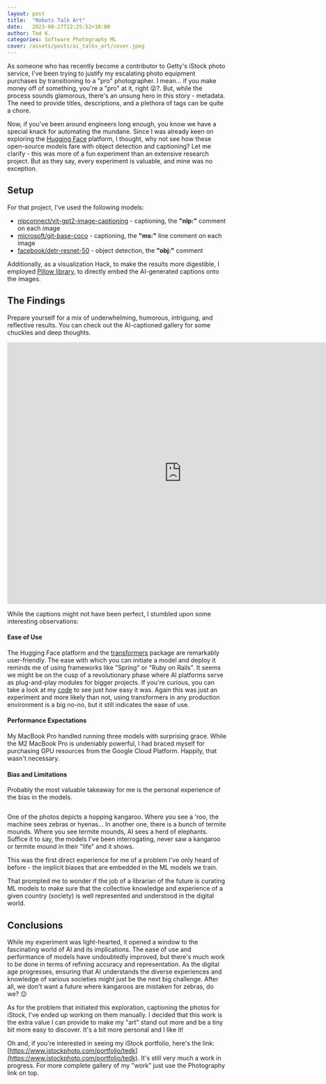 ```yaml
---
layout: post
title:  "Robots Talk Art"
date:   2023-08-27T12:25:52+10:00
author: Ted K.
categories: Software Photography ML
cover: /assets/posts/ai_talks_art/cover.jpeg
---
```



As someone who has recently become a contributor to Getty's iStock photo service, I've been trying to justify
my escalating photo equipment purchases by transitioning to a "pro" photographer. I mean... if you make money
off of something, you're a "pro" at it, right 😜?. But, while the process sounds glamorous, there's an unsung 
hero in this story - metadata. The need to provide titles, descriptions, and a plethora of tags can be quite 
a chore.

Now, if you've been around engineers long enough, you know we have a special knack for automating the mundane. 
Since I was already keen on exploring the [Hugging Face](https://huggingface.co) platform, I thought, why not
see how these open-source models fare with object detection and captioning? Let me clarify - this was more of 
a fun experiment than an extensive research project. But as they say, every experiment is valuable, and mine
was no exception.

## Setup
For that project, I've used the following models: 

- [nlpconnect/vit-gpt2-image-captioning](https://huggingface.co/nlpconnect/vit-gpt2-image-captioning) - 
  captioning, the __"nlp:"__ comment on each image
- [microsoft/git-base-coco](https://huggingface.co/microsoft/git-base-coco) - captioning, the __"ms:"__ line comment on each image
- [facebook/detr-resnet-50](https://huggingface.co/facebook/detr-resnet-50) - object detection, the __"obj:"__ 
  comment

Additionally, as a visualization Hack, to make the results more digestible, I employed 
[Pillow library](https://python-pillow.org), to directly embed the AI-generated captions onto the images.

## The Findings
Prepare yourself for a mix of underwhelming, humorous, intriguing, and reflective results. You can check out 
the AI-captioned gallery for some chuckles and deep thoughts. 

<iframe src="https://photography.teds-stuff.xyz/frame/slideshow?key=F2xqRT&speed=5&transition=none&autoStart=0&captions=0&navigation=1&playButton=0&randomize=0&transitionSpeed=2" width="800" height="600" frameborder="no" scrolling="no"></iframe>


While the captions might not have been perfect, I stumbled upon some interesting observations:

#### Ease of Use
The Hugging Face platform and the [transformers](https://github.com/huggingface/transformers) package are 
remarkably user-friendly. The ease with which you can initiate a model and deploy it reminds me of using 
frameworks like "Spring" or "Ruby on Rails". It seems we might be on the cusp of a revolutionary phase where 
AI platforms serve as plug-and-play modules for bigger projects. If you're curious, you can take a look at my
[code](https://gist.github.com/t-kozak/3d9472d82aedfcc68bd6e5b2c96e5284) to see just how easy it was. Again
this was just an experiment and more likely than not, using transformers in any production environment is a
big no-no, but it still indicates the ease of use.

#### Performance Expectations
My MacBook Pro handled running three models with surprising grace. While the M2 MacBook Pro is undeniably 
powerful, I had braced myself for purchasing GPU resources from the Google Cloud Platform. Happily, that 
wasn't necessary.

#### Bias and Limitations
Probably the most valuable takeaway for me is the personal experience of the bias in the models. 

<a href="https://photography.teds-stuff.xyz/Personal/AI-Talks-Art/n-4R6jDq/i-GPXW2s6/A"><img src="https://photos.smugmug.com/photos/i-GPXW2s6/0/4ec10cba/L/i-GPXW2s6-L.jpg" alt=""></a>

One of the photos depicts a hopping kangaroo. Where you see a 'roo, the machine sees zebras or hyenas... 
In another one, there is a bunch of termite mounds. Where you see termite mounds, AI sees a herd of 
elephants. Suffice it to say, the models I've been interrogating, never saw a kangaroo or termite mound in 
their "life" and it shows. 

This was the first direct experience for me of a problem I've only heard of before - the implicit biases that
are embedded in the ML models we train.

That prompted me to wonder if the job of a librarian of the future is curating ML models to make sure that the
collective knowledge and experience of a given country (society) is well represented and understood in the
digital world.

## Conclusions

While my experiment was light-hearted, it opened a window to the fascinating world of AI and its implications. 
The ease of use and performance of models have undoubtedly improved, but there's much work to be done in terms
of refining accuracy and representation. As the digital age progresses, ensuring that AI understands the
diverse experiences and knowledge of various societies might just be the next big challenge. After all, we
don't want a future where kangaroos are mistaken for zebras, do we? 😉

As for the problem that initiated this exploration, captioning the photos for iStock, I've ended up working
on them manually. I decided that this work is the extra value I can provide to make my "art" stand out more
and be a tiny bit more easy to discover. It's a bit more personal and I like it!

Oh and, if you're interested in seeing my iStock portfolio, here's the link: 
[https://www.istockphoto.com/portfolio/tedk](https://www.istockphoto.com/portfolio/tedk). It's still very much
a work in progress. For more complete gallery of my "work" just use the Photography link on top.



<!-- {% comment %} 

Talking points
- I recently became a contributor to Getty's iStock photo service. Trying to become a "pro" photographer to
  justify photo equipment purchases 😜
- The less glamorous side of this endeavor is the need to provide metadata - title, description and tags.
  A lot of tags...
- Since this is kind of tedious and I'm kind of a lazy engineer, and I was already on the lookout for some 
  opportunity to play with the Hugging Face platform - I decided to see how good is are the open-source models at
  object detection and captioning.
- Just to be clear, it was supposed to be a quick and dirty hack and test to "play" with the technology rather 
  than extensive research, comparison etc. There's nothing scientific in the process, nevertheless, I ended 
  up with some interesting findings and thoughts.
- For that project, I've used the following models: microsoft/git-base-coco (captioning), 
  nlpconnect/vit-gpt2-image-captioning (captioning) and microsoft/git-base-coco (object detection)
- To easily see the results, I then use Python PIL to embed the AI opinions on the images onto the files (hack)
- The results are simply underwhelming, but also funny, interesting and thought-provoking; see for yourself in the gallery below:
- On top of seeing the inadequacy of the freely available models for the tasks, there are some other findings I discovered
- First, it surprised me how easy it is to use the platform. The transformers package deals with almost all of 
  the complexity of fetching and initiating the model; the API to use it is also a breeze. One of the aims of 
  this project was to see if we're at the "Spring framework" or "Tomcat" or "Ruby on Rails" moment for AI where
  you can use frameworks as they are, as building blocks of something bigger, without fully knowing what's 
  happening inside. The answer would be - yes, no, maybe? Yes - it's that easy to use. No - it's the defaults are
  not good enough and probably not usable in commercial products. Maybe - I'm not sure yet how difficult it is to
  fine-tune the default models. See the code here to get a better feel of how easy is easy.
- Second - this stuff is lighter than I thought. I was surprised that I could efficiently run 3 models on my
  MacBook Pro. Sure M2 MBP is a beast, but still... I fully expected to need to buy some GPU of Google Cloud Platform.
- Third and probably most profound is the personal experience of bias of the models. In one of the photos, there
  is a hopping kangaroo. Where you may see a 'roo, the machine sees zebras or hyenas. In another one, there is
  a bunch of termite mounds. Where you see termite mound, AI sees a herd of elephants. Suffice it to say, the models
  I've been interrogating never saw a kangaroo or termite mound in their "life". That prompted me to wonder if the job of a librarian of the future is curating ML models to make sure that the collective knowledge and experience of a given country (society) is well represented and understood in the digital world.


{% endcomment %}
 -->